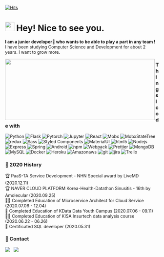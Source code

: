[![Hits](https://hits.seeyoufarm.com/api/count/incr/badge.svg?url=https%3A%2F%2Fgithub.com%2FJoylish&count_bg=%23C558DD&title_bg=%23555555&icon=mediafire.svg&icon_color=%23E7E7E7&title=hits&edge_flat=false)](https://hits.seeyoufarm.com)

<h1><img src="https://emojis.slackmojis.com/emojis/images/1531849430/4246/blob-sunglasses.gif?1531849430" width="30"/> Hey! Nice to see you.</h1>
<p>
  <b>I am a junior developer🐣 who wants to be able to play a part in any team !</b> </br>
  I have been studying Computer Science and Development for about 2 years. I want to grow more.
</p>
<p>
  <img align="left" width="490" height="200" src="https://github-readme-stats.vercel.app/api?username=Joylish&show_icons=true&theme=buefy&hide_border=false&line_height=20&show_owner=true"/>
  <p align="right">
  <h3>Things I code with</h3>
  <p>
  <img alt="Python" src="https://img.shields.io/badge/-Python-3776ab?style=flat-square&logo=python&logoColor=white" />
  <img alt="Flask" src="https://img.shields.io/badge/-Flask-000000?style=flat-square&logo=flask&logoColor=white" />
  <img alt="Pytorch" src="https://img.shields.io/badge/-Pytorch-EE4C2C?style=flat-square&logo=Pytorch&logoColor=white" />
  <img alt="Jupyter" src="https://img.shields.io/badge/-Jupyter-f37626?style=flat-square&logo=Jupyter&logoColor=white" />

  <img alt="React" src="https://img.shields.io/badge/-React-45b8d8?style=flat-square&logo=react&logoColor=white" />
  <img alt="Mobx" src="https://img.shields.io/badge/-Mobx-f0521b?style=flat-square&logo=mobx&logoColor=white" />
  <img alt="MobxStateTree" src="https://img.shields.io/badge/-MobxStateTree-ffb347?style=flat-square&logo=mobxStateTree&logoColor=white" />
  <img alt="redux" src="https://img.shields.io/badge/-Redux-764ABC?style=flat-square&logo=redux&logoColor=white" />
  <img alt="Sass" src="https://img.shields.io/badge/-Sass-CC6699?style=flat-square&logo=sass&logoColor=white" />
  <img alt="Styled Components" src="https://img.shields.io/badge/-Styled_Components-db7092?style=flat-square&logo=styled-components&logoColor=white" />
  <img alt="MaterialUI" src="https://img.shields.io/badge/-MaterialUI-0081CB?style=flat-square&logo=MaterialUI&logoColor=white" />
  <img alt="html5" src="https://img.shields.io/badge/-HTML5-E34F26?style=flat-square&logo=html5&logoColor=white" />

  <img alt="Nodejs" src="https://img.shields.io/badge/-Nodejs-43853d?style=flat-square&logo=Node.js&logoColor=white" />
  <img alt="Express" src="https://img.shields.io/badge/-Express-232F3E?style=flat-square&logo=Express&logoColor=white" />
  
  <img alt="Spring" src="https://img.shields.io/badge/-Spring-6DB33F?style=flat-square&logo=Spring&logoColor=white" />
  <img alt="Android" src="https://img.shields.io/badge/-Android-3DDC84?style=flat-square&logo=Android&logoColor=white" />

  <img alt="npm" src="https://img.shields.io/badge/-NPM-CB3837?style=flat-square&logo=npm&logoColor=white" />
  <img alt="Webpack" src="https://img.shields.io/badge/-Webpack-8DD6F9?style=flat-square&logo=webpack&logoColor=white" /> 
  <img alt="Prettier" src="https://img.shields.io/badge/-Prettier-F7B93E?style=flat-square&logo=prettier&logoColor=white" />

  <img alt="MongoDB" src="https://img.shields.io/badge/-MongoDB-13aa52?style=flat-square&logo=mongodb&logoColor=white" />
  <img alt="MySQL"  src="https://img.shields.io/badge/-MySQL-F29111?style=flat-square&logo=MySQL&logoColor=white"/>

  <img alt="Docker" src="https://img.shields.io/badge/-Docker-46a2f1?style=flat-square&logo=docker&logoColor=white" />
  <img alt="Heroku" src="https://img.shields.io/badge/-Heroku-430098?style=flat-square&logo=heroku&logoColor=white" />
  <img alt="Amazonaws" src="https://img.shields.io/badge/-Amazonaws-232F3E?style=flat-square&logo=Amazonaws&logoColor=white" />

  <img alt="git" src="https://img.shields.io/badge/-Git-F05032?style=flat-square&logo=git&logoColor=white" />
  <img alt="jira" src="https://img.shields.io/badge/-Jira-0052cc?style=flat-square&logo=git&logoColor=white" />
  <img alt="Trello" src="https://img.shields.io/badge/-Trello-0079BF?style=flat-square&logo=Trello&logoColor=white"/>
  </p>
 </p>

<h3>🤩 2020 History</h3>
<p>
🏆 PaaS-TA Service Development  - NHN Special award by LiveMD (2020.12.11) <br/>
🏆 NAVER CLOUD PLATFORM Korea-Health-Datathon Sinusitis - 16th by Amolecular (2020.09.25) <br/>
🏃‍♀️ Completed Education of Microservice Architect for Cloud Service (2020.07.06 - 12.04) <br/>
🕺 Completed Education of KData Data Youth Campus (2020.07.06 - 09.11) <br/>
🏃‍♂️ Completed Education of KISA Insurtech data analysis course (2020.06.22 - 06.26) <br/>
📜 Certificated SQL developer (2020.05.31) <br/>
</p>

<h3>💌 Contact</h3>
<p>
<a href="mailto:yeonzzu2@gmail.com"><img src="https://img.shields.io/badge/e‑mail-D14836.svg?style=for-the-badge&logo=GMail&logoColor=white"/></a> &nbsp;
<a href="https://instagram.com/i_am_play__"><img src="https://img.shields.io/badge/instagram-E4405F.svg?style=for-the-badge&logo=instagram&logoColor=white"/></a>
</p>
